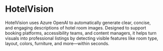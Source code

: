 # HotelVision
HotelVision uses Azure OpenAI to automatically generate clear, concise, and engaging descriptions of hotel room images. Designed to support booking platforms, accessibility teams, and content managers, it helps turn visuals into professional listings by detecting visible features like room type, layout, colors, furniture, and more—within seconds.
